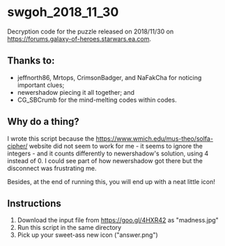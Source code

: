 # swgoh_2018_11_30
Decryption code for the puzzle released on 2018/11/30 on https://forums.galaxy-of-heroes.starwars.ea.com.

Thanks to:
----------

* jeffnorth86, Mrtops, CrimsonBadger, and NaFakCha for noticing important clues;
* newershadow piecing it all together; and
* CG_SBCrumb for the mind-melting codes within codes.

Why do a thing?
---------------

I wrote this script because the https://www.wmich.edu/mus-theo/solfa-cipher/ website did not seem to work for me - it seems to ignore the integers - and it counts differently to newershadow's solution, using 4 instead of 0. I could see part of how newershadow got there but the disconnect was frustrating me.
 
Besides, at the end of running this, you will end up with a neat little icon!

Instructions
------------

1. Download the input file from https://goo.gl/4HXR42 as "madness.jpg"
1. Run this script in the same directory
1. Pick up your sweet-ass new icon ("answer.png")
